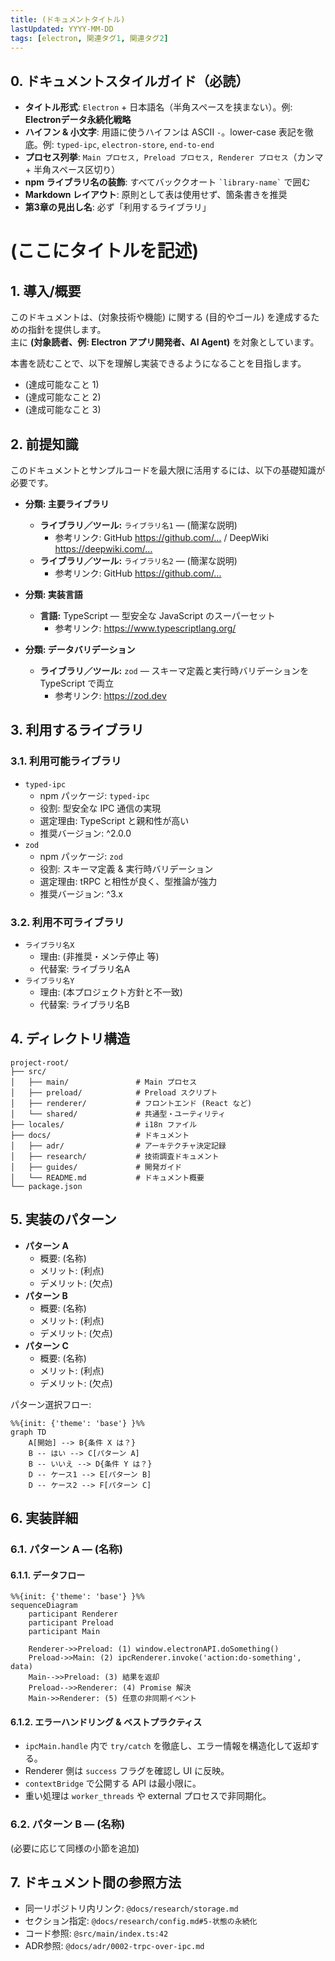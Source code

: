 ```yaml
---
title: (ドキュメントタイトル)
lastUpdated: YYYY-MM-DD
tags: [electron, 関連タグ1, 関連タグ2]
---
```


## 0. ドキュメントスタイルガイド（必読）

- **タイトル形式**: `Electron` + 日本語名（半角スペースを挟まない）。例: **Electronデータ永続化戦略**
- **ハイフン & 小文字**: 用語に使うハイフンは ASCII `-`。lower-case 表記を徹底。例: `typed-ipc`, `electron-store`, `end-to-end`
- **プロセス列挙**: `Main プロセス, Preload プロセス, Renderer プロセス`（カンマ + 半角スペース区切り）
- **npm ライブラリ名の装飾**: すべてバッククオート `` `library-name` `` で囲む
- **Markdown レイアウト**: 原則として表は使用せず、箇条書きを推奨
- **第3章の見出し名**: 必ず「利用するライブラリ」

# (ここにタイトルを記述)

## 1. 導入/概要

このドキュメントは、(対象技術や機能) に関する (目的やゴール) を達成するための指針を提供します。  
主に **(対象読者、例: Electron アプリ開発者、AI Agent)** を対象としています。

本書を読むことで、以下を理解し実装できるようになることを目指します。

- (達成可能なこと 1)
- (達成可能なこと 2)
- (達成可能なこと 3)

## 2. 前提知識

このドキュメントとサンプルコードを最大限に活用するには、以下の基礎知識が必要です。

- **分類: 主要ライブラリ**
  - **ライブラリ／ツール:** `ライブラリ名1` — (簡潔な説明)
    - 参考リンク: GitHub https://github.com/… / DeepWiki https://deepwiki.com/…
  - **ライブラリ／ツール:** `ライブラリ名2` — (簡潔な説明)
    - 参考リンク: GitHub https://github.com/…
- **分類: 実装言語**
  - **言語:** TypeScript — 型安全な JavaScript のスーパーセット
    - 参考リンク: https://www.typescriptlang.org/

- **分類: データバリデーション**
  - **ライブラリ／ツール:** `zod` — スキーマ定義と実行時バリデーションを TypeScript で両立
    - 参考リンク: <https://zod.dev>

## 3. 利用するライブラリ

### 3.1. 利用可能ライブラリ

- `typed-ipc`
  - npm パッケージ: `typed-ipc`
  - 役割: 型安全な IPC 通信の実現
  - 選定理由: TypeScript と親和性が高い
  - 推奨バージョン: ^2.0.0
- `zod`
  - npm パッケージ: `zod`
  - 役割: スキーマ定義 & 実行時バリデーション
  - 選定理由: tRPC と相性が良く、型推論が強力
  - 推奨バージョン: ^3.x

### 3.2. 利用不可ライブラリ

- `ライブラリ名X`
  - 理由: (非推奨・メンテ停止 等)
  - 代替案: ライブラリ名A
- `ライブラリ名Y`
  - 理由: (本プロジェクト方針と不一致)
  - 代替案: ライブラリ名B

## 4. ディレクトリ構造

```text
project-root/
├── src/
│   ├── main/               # Main プロセス
│   ├── preload/            # Preload スクリプト
│   ├── renderer/           # フロントエンド (React など)
│   └── shared/             # 共通型・ユーティリティ
├── locales/                # i18n ファイル
├── docs/                   # ドキュメント
│   ├── adr/                # アーキテクチャ決定記録
│   ├── research/           # 技術調査ドキュメント
│   ├── guides/             # 開発ガイド
│   └── README.md           # ドキュメント概要
└── package.json
```

## 5. 実装のパターン

- **パターン A**
  - 概要: (名称)
  - メリット: (利点)
  - デメリット: (欠点)
- **パターン B**
  - 概要: (名称)
  - メリット: (利点)
  - デメリット: (欠点)
- **パターン C**
  - 概要: (名称)
  - メリット: (利点)
  - デメリット: (欠点)

パターン選択フロー:

```mermaid
%%{init: {'theme': 'base'} }%%
graph TD
    A[開始] --> B{条件 X は？}
    B -- はい --> C[パターン A]
    B -- いいえ --> D{条件 Y は？}
    D -- ケース1 --> E[パターン B]
    D -- ケース2 --> F[パターン C]
```

## 6. 実装詳細

### 6.1. パターン A — (名称)

#### 6.1.1. データフロー

```mermaid
%%{init: {'theme': 'base'} }%%
sequenceDiagram
    participant Renderer
    participant Preload
    participant Main

    Renderer->>Preload: (1) window.electronAPI.doSomething()
    Preload->>Main: (2) ipcRenderer.invoke('action:do-something', data)
    Main-->>Preload: (3) 結果を返却
    Preload-->>Renderer: (4) Promise 解決
    Main->>Renderer: (5) 任意の非同期イベント
```

#### 6.1.2. エラーハンドリング & ベストプラクティス

- `ipcMain.handle` 内で `try/catch` を徹底し、エラー情報を構造化して返却する。
- Renderer 側は `success` フラグを確認し UI に反映。
- `contextBridge` で公開する API は最小限に。
- 重い処理は `worker_threads` や external プロセスで非同期化。

### 6.2. パターン B — (名称)

(必要に応じて同様の小節を追加)

## 7. ドキュメント間の参照方法

- 同一リポジトリ内リンク: `@docs/research/storage.md`
- セクション指定: `@docs/research/config.md#5-状態の永続化`
- コード参照: `@src/main/index.ts:42`
- ADR参照: `@docs/adr/0002-trpc-over-ipc.md`
